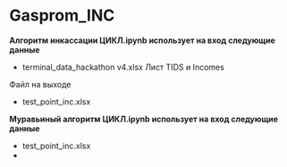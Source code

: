 # Gasprom_INC

**Алгоритм инкассации ЦИКЛ.ipynb использует на вход следующие данные**
- terminal_data_hackathon v4.xlsx Лист TIDS и Incomes

Файл на выходе
- test_point_inc.xlsx

**Муравьиный алгоритм ЦИКЛ.ipynb использует на вход следующие данные**
- test_point_inc.xlsx
- 

